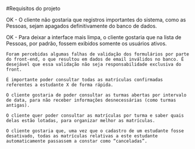

#Requisitos do projeto

  OK - O cliente não gostaria que registros importantes do sistema, como as Pessoas, sejam apagados definitivamente do banco de dados.

  OK - Para deixar a interface mais limpa, o cliente gostaria que na lista de Pessoas, por padrão, fossem exibidos somente os usuários ativos.

    Foram percebidas algumas falhas de validação dos formulários por parte do front-end, o que resultou em dados de email inválidos no banco. É desejável que essa validação não seja responsabilidade exclusiva do front.

    É importante poder consultar todas as matrículas confirmadas referentes a estudante X de forma rápida.

    O cliente gostaria de poder consultar as turmas abertas por intervalo de data, para não receber informações desnecessárias (como turmas antigas).

    O cliente quer poder consultar as matrículas por turma e saber quais delas estão lotadas, para organizar melhor as matrículas.

    O cliente gostaria que, uma vez que o cadastro de um estudante fosse desativado, todas as matrículas relativas a este estudante automaticamente passassem a constar como “canceladas”.
